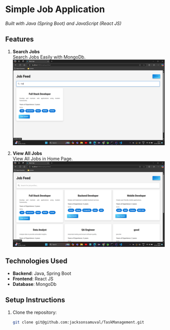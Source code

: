# Simple Job Application

*Built with Java (Spring Boot) and JavaScript (React JS)*

## Features

1. **Search Jobs**  
   Search Jobs Easily with MongoDb.
   ![Search Jobs](https://github.com/jacksonsamuval/JobApp/blob/ed678ed53d5339f44b24b76329bc15070bae35b2/SampleImages/Search%20jobs.png)

2. **View All Jobs**  
   View All Jobs in Home Page.
   ![VView all Jobs](https://github.com/jacksonsamuval/JobApp/blob/ed678ed53d5339f44b24b76329bc15070bae35b2/SampleImages/View%20All%20jobs.png)

## Technologies Used

- **Backend**: Java, Spring Boot
- **Frontend**: React JS
- **Database**: MongoDb

## Setup Instructions

1. Clone the repository:
   ```bash
   git clone git@github.com:jacksonsamuval/TaskManagement.git
